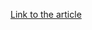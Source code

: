 [Link to the article](https://blog.talosintelligence.com/whatsup-gold-observium-offis-vulnerabilities/)
